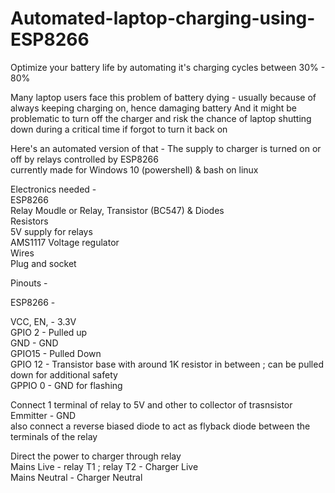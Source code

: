 # Automated-laptop-charging-using-ESP8266
Optimize your battery life by automating it's charging cycles between 30% - 80% 


Many laptop users face this problem of battery dying - usually because of always keeping charging on, hence damaging battery 
And it might be problematic to turn off the charger and risk the chance of laptop shutting down during a critical time if forgot to turn it back on 

Here's an automated version of that - 
The supply to charger is turned on or off by relays controlled by ESP8266  
currently made for Windows 10 (powershell) & bash on linux  

Electronics needed -   
  ESP8266  
  Relay Moudle or Relay, Transistor (BC547) & Diodes  
  Resistors  
  5V supply for relays  
  AMS1117 Voltage regulator    
  Wires   
  Plug and socket  
  
Pinouts - 
  
  ESP8266 -
  
  VCC, EN,  - 3.3V  
  GPIO 2    - Pulled up  
  GND       - GND  
  GPIO15    - Pulled Down  
  GPIO 12   - Transistor base with around 1K resistor in between ; can be pulled down for additional safety  
  GPPIO 0   - GND for flashing  
  
  Connect 1 terminal of relay to 5V and other to collector of trasnsistor  
  Emmitter  - GND  
  also connect a reverse biased diode to act as flyback diode between the terminals of the relay   
  
  Direct the power to charger through relay  
  Mains Live - relay T1 ; relay T2 - Charger Live  
  Mains Neutral - Charger Neutral  
  
